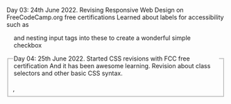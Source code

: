 Day 03: 24th June 2022.
Revising Responsive Web Design on FreeCodeCamp.org free certifications
Learned about labels for accessibility such as <fieldset>, <legend> and nesting input tags into these to create a wonderful simple checkbox

Day 04: 25th June 2022.
Started CSS revisions with FCC free certification
And it has been awesome learning. Revision about class selectors and other basic CSS syntax.
